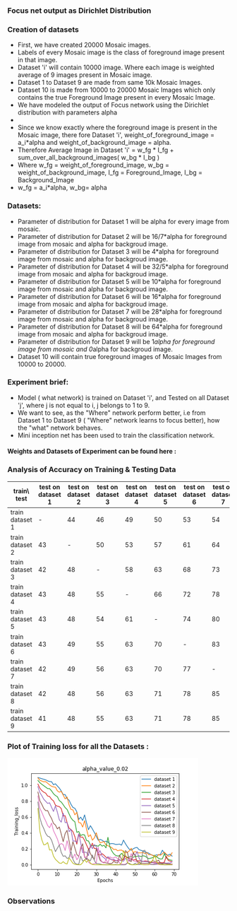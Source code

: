 ### Focus net output as Dirichlet Distribution


### Creation of datasets
- First, we have created 20000 Mosaic images.
- Labels of every Mosaic image is the class of foreground image present in that image.
- Dataset 'i' will contain 10000 image. Where each image is weighted average of 9 images present in Mosaic image. 
- Dataset 1 to Dataset 9 are made from same 10k Mosaic Images.
- Dataset 10 is made from 10000 to 20000 Mosaic Images which only contains the true Foreground Image present in every Mosaic Image.
- We have modeled the output of Focus network using the Dirichlet distribution with parameters alpha 
- 
- Since we know exactly where the foreground image is present in the Mosaic image, there fore Dataset 'i', weight_of_foreground_image = a_i*alpha and weight_of_background_image = alpha. 
- Therefore Average Image in Dataset 'i' = w_fg * I_fg + sum_over_all_background_images( w_bg * I_bg ) 
- Where w_fg = weight_of_foreground_image, w_bg = weight_of_background_image, I_fg = Foreground_Image, I_bg = Background_Image
- w_fg = a_i*alpha, w_bg= alpha

### Datasets:
- Parameter of distribution for Dataset 1 will be alpha for every image from mosaic.
- Parameter of distribution for Dataset 2 will be 16/7*alpha for foreground image from mosaic and alpha for backgroud image.
- Parameter of distribution for Dataset 3 will be 4*alpha for foreground image from mosaic and alpha for backgroud image.
- Parameter of distribution for Dataset 4 will be 32/5*alpha for foreground image from mosaic and alpha for backgroud image.
- Parameter of distribution for Dataset 5 will be 10*alpha for foreground image from mosaic and alpha for backgroud image.
- Parameter of distribution for Dataset 6 will be 16*alpha for foreground image from mosaic and alpha for backgroud image.
- Parameter of distribution for Dataset 7 will be 28*alpha for foreground image from mosaic and alpha for backgroud image.
- Parameter of distribution for Dataset 8 will be 64*alpha for foreground image from mosaic and alpha for backgroud image.
- Parameter of distribution for Dataset 9 will be 1*alpha for foreground image from mosaic and 0*alpha for backgroud image.
- Dataset 10 will contain true foreground images of Mosaic Images from 10000 to 20000.

### Experiment brief:
- Model ( what network) is trained on Dataset 'i', and Tested on all Dataset 'j', where j is not equal to i, j belongs to 1 to 9.
- We want to see, as the "Where" network perform better, i.e from Dataset 1 to Dataset 9 ( "Where" network learns to focus better),  how the "what" network behaves.
- Mini inception net has been used to train the classification network.

#### Weights and Datasets of Experiment can be found here :
>
### Analysis of Accuracy on Training & Testing Data

| train\ test  | test on dataset 1 | test on dataset 2 | test on dataset 3 | test on dataset 4 | test on dataset 5 | test on dataset 6 | test on dataset 7 | test on dataset 8 | test on dataset 9| test on dataset 10 |
|----------|-----|-----|-----|-----|-----|-----|-----|-----|----|----|
| train dataset 1      | - | 44 | 46 | 49 | 50 | 53 | 54 | 58 | 60 | 52 |
| train dataset 2      | 43 | - | 50 | 53 | 57 | 61 | 64 | 68 | 72 | 66 |
| train dataset 3      | 42 | 48 | - | 58 | 63 | 68 | 73 | 79 | 84 | 75 |     
| train dataset 4      | 43 | 48 | 55 | - | 66 | 72 | 78 | 84 | 89 | 81 |
| train dataset 5      | 43 | 48 | 54 | 61 | - | 74 | 80 | 87 | 92 | 84 |
| train dataset 6      | 43 | 49 | 55 | 63 | 70 | - | 83 | 90 | 96 | 89 |
| train dataset 7      | 42 | 49 | 56 | 63 | 70 | 77 | - | 91 | 97 | 91 |
| train dataset 8      | 42 | 48 | 56 | 63 | 71 | 78 | 85 | - | 99 | 93 |
| train dataset 9      | 41 | 48 | 55 | 63 | 71 | 78 | 85 | 93 | - | 95 |



### Plot of Training loss for all the Datasets :
 ![](Figure.png)
 
### Observations

